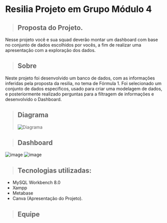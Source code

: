# Resilia Projeto em Grupo Módulo 4


> ## Proposta do Projeto.
Nesse projeto você e sua squad deverão montar
um dashboard com base no conjunto de dados
escolhidos por vocês, a fim de realizar uma
apresentação com a exploração dos dados.

> ## Sobre
Neste projeto foi desenvolvido um banco de dados, com as informações inferidas pela proposta da resilia, no tema de Fórmula 1. 
Foi selecionado um conjunto de dados especificos, usado para criar uma modelagem de dados, e posteriormente realizado perguntas para a filtragem de informações e desenvolvido o Dashboard. 

> ## Diagrama
>![Diagrama](https://user-images.githubusercontent.com/114074031/216667040-5fe39d93-6e2c-4186-ad74-67ffa00db14c.png)


> ## Dashboard
![image](https://user-images.githubusercontent.com/114074031/216663614-31abd1b9-0b3c-416c-b57e-d94d9cd31231.png)
![image](https://user-images.githubusercontent.com/114074031/216664289-b2a36e31-9f5e-417d-9163-078d4a57b2b3.png)

> ## Tecnologias utilizadas:
 * MySQL Workbench 8.0
 * Xampp
 * Metabase
 * Canva (Apresentação do Projeto).

> ## Equipe
> 
